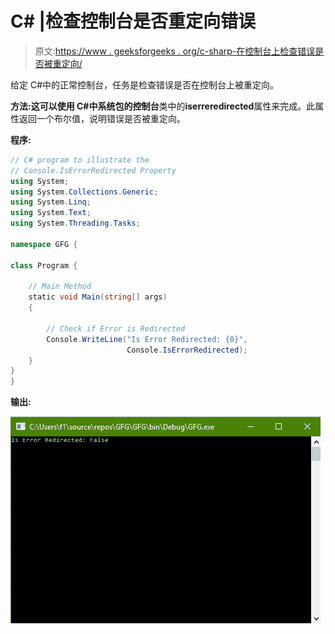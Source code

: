 # C# |检查控制台是否重定向错误

> 原文:[https://www . geeksforgeeks . org/c-sharp-在控制台上检查错误是否被重定向/](https://www.geeksforgeeks.org/c-sharp-check-if-error-is-redirected-on-the-console-or-not/)

给定 C#中的正常控制台，任务是检查错误是否在控制台上被重定向。

**方法:**这可以使用 C#中系统包的**控制台**类中的**iserreredirected**属性来完成。此属性返回一个布尔值，说明错误是否被重定向。

**程序:**

```cs
// C# program to illustrate the
// Console.IsErrorRedirected Property
using System;
using System.Collections.Generic;
using System.Linq;
using System.Text;
using System.Threading.Tasks;

namespace GFG {

class Program {

    // Main Method
    static void Main(string[] args)
    {

        // Check if Error is Redirected
        Console.WriteLine("Is Error Redirected: {0}",
                          Console.IsErrorRedirected);
    }
}
}
```

**输出:**

![](img/e8d7c68715970b612eccaceb6e1a3d43.png)